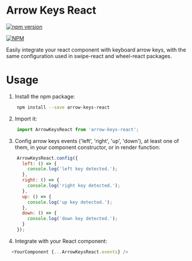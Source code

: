 # Arrow Keys React

[![npm version](https://badge.fury.io/js/arrow-keys-react.svg)](http://badge.fury.io/js/arrow-keys-react)

[![NPM](https://nodei.co/npm/arrow-keys-react.png)](https://nodei.co/npm/arrow-keys-react/)

Easily integrate your react component with keyboard arrow keys, with the same configuration used in swipe-react and wheel-react packages.

# Usage
1. Install the npm package:
```bash
    npm install --save arrow-keys-react
```
2. Import it:
```javascript
    import ArrowKeysReact from 'arrow-keys-react';
```
3. Config arrow keys events ('left', 'right', 'up', 'down'), at least one of them, in your component constructor, or in render function:
```javascript
    ArrowKeysReact.config({
      left: () => {
        console.log('left key detected.');
      },
      right: () => {
        console.log('right key detected.');
      },
      up: () => {
        console.log('up key detected.');
      },
      down: () => {
        console.log('down key detected.');
      }
    });
```

4. Integrate with your React component:
```javascript
  <YourComponent {...ArrowKeysReact.events} />
```